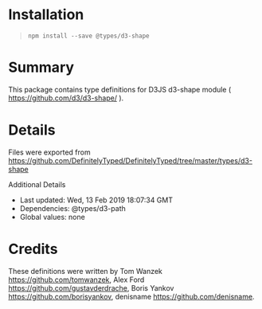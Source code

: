 # Installation
> `npm install --save @types/d3-shape`

# Summary
This package contains type definitions for D3JS d3-shape module ( https://github.com/d3/d3-shape/ ).

# Details
Files were exported from https://github.com/DefinitelyTyped/DefinitelyTyped/tree/master/types/d3-shape

Additional Details
 * Last updated: Wed, 13 Feb 2019 18:07:34 GMT
 * Dependencies: @types/d3-path
 * Global values: none

# Credits
These definitions were written by Tom Wanzek <https://github.com/tomwanzek>, Alex Ford <https://github.com/gustavderdrache>, Boris Yankov <https://github.com/borisyankov>, denisname <https://github.com/denisname>.
